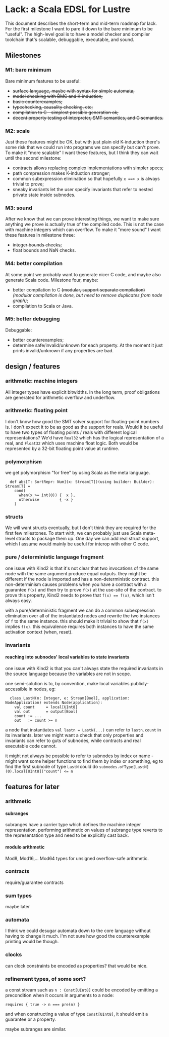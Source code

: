 # Lack: a Scala EDSL for Lustre

This document describes the short-term and mid-term roadmap for lack.
For the first milestone I want to pare it down to the bare minimum to be "useful".
The high-level goal is to have a model checker and compiler toolchain that's scalable, debuggable, executable, and sound.

## Milestones
### M1: bare minimum
Bare minimum features to be useful:
* ~~surface language, maybe with syntax for simple automata;~~
* ~~model checking with BMC and K-induction;~~
* ~~basic counterexamples;~~
* ~~typechecking, causality checking, etc;~~
* ~~compilation to C - simplest possible generation ok;~~
* ~~decent property testing of interpreter, SMT semantics, and C semantics.~~

### M2: scale
Just these features might be OK, but with just plain old K-induction there's some risk that we could run into programs we can specify but can't prove.
To make it "more scalable" I want these features, but I think they can wait until the second milestone:
* contracts allows replacing complex implementations with simpler specs;
* path compression makes K-induction stronger;
* common subexpression elimination so that hopefully `x ==> x` is always trivial to prove;
* sneaky invariants let the user specify invariants that refer to nested private state inside subnodes.

### M3: sound
After we know that we can prove interesting things, we want to make sure anything we prove is actually true of the compiled code.
This is not the case with machine integers which can overflow.
To make it "more sound" I want these features in milestone three:
* ~~integer bounds checks;~~
* float bounds and NaN checks.

### M4: better compilation
At some point we probably want to generate nicer C code, and maybe also generate Scala code.
Milestone four, maybe:
* better compilation to C ~~(modular, support separate compilation)~~ *(modular compilation is done, but need to remove duplicates from node graph)*;
* compilation to Scala or Java.

### M5: better debugging
Debuggable:
* better counterexamples;
* determine safe/invalid/unknown for each property. At the moment it just prints invalid/unknown if any properties are bad.

## design / features

### arithmetic: machine integers
All integer types have explicit bitwidths.
In the long term, proof obligations are generated for arithmetic overflow and underflow.

### arithmetic: floating point
I don't know how good the SMT solver support for floating-point numbers is.
I don't expect it to be as good as the support for reals.
Would it be useful to have two types of floating points / reals with different logical representations?
We'd have `Real32` which has the logical representation of a real, and `Float32` which uses machine float logic.
Both would be represented by a 32-bit floating point value at runtime.

### polymorphism
we get polymorphism "for free" by using Scala as the meta language.

```
  def abs[T: SortRepr: Num](x: Stream[T])(using builder: Builder): Stream[T] =
    cond(
      when(x >= int(0)) {  x },
      otherwise         { -x }
    )
```

### structs
We will want structs eventually, but I don't think they are required for the first few milestones.
To start with, we can probably just use Scala meta-level structs to package them up.
One day we can add real struct support, which I assume would mainly be useful for interop with other C code.

### pure / deterministic language fragment
one issue with Kind2 is that it's not clear that two invocations of the same node with the same argument produce equal outputs. they might be different if the node is imported and has a non-deterministic contract. this non-determinism causes problems when you have a contract with a guarantee `f(x)` and then try to prove `f(x)` at the use-site of the contract. to prove this property, Kind2 needs to prove that `f(x) == f(x)`, which isn't always easy.

with a pure/deterministic fragment we can do a common subexpression elimination over all of the instantiated nodes and rewrite the two instances of `f` to the same instance. this should make it trivial to show that `f(x)` implies `f(x)`. this equivalence requires both instances to have the same activation context (when, reset).

### invariants
#### reaching into subnodes' local variables to state invariants
one issue with Kind2 is that you can't always state the required invariants in the source language because the variables are not in scope.

one semi-solution is to, by convention, make local variables publicly-accessible in nodes, eg:
```
  class LastN(n: Integer, e: Stream[Bool], application: NodeApplication) extends Node(application):
    val count     = local[UInt8]
    val out       = output[Bool]
    count := ...
    out   := count >= n
```
a node that instantiates `val lastn = LastN(...)` can refer to `lastn.count` in its invariants. later we might want a check that only properties and invariants can refer to guts of subnodes, while contracts and real executable code cannot.

it might not always be possible to refer to subnodes by index or name - might want some helper functions to find them by index or something, eg to find the first subnode of type `LastN` could do `subnodes.ofType[LastN](0).local[UInt8]("count") <= n`

## features for later

### arithmetic
#### subranges
subranges have a carrier type which defines the machine integer representation. performing arithmetic on values of subrange type reverts to the representation type and need to be explicitly cast back.
#### modulo arithmetic
Mod8, Mod16,... Mod64 types for unsigned overflow-safe arithmetic.

### contracts
require/guarantee contracts

### sum types
maybe later

### automata
I think we could desugar automata down to the core language without having to change it much. I'm not sure how good the counterexample printing would be though.

### clocks
can clock constraints be encoded as properties? that would be nice.


### refinement types, of some sort?
a const stream such as `n : Const[UInt8]` could be encoded by emitting a precondition when it occurs in arguments to a node:
```
requires { true -> n === pre(n) }
```
and when constructing a value of type `Const[UInt8]`, it should emit a guarantee or a property.

maybe subranges are similar.
